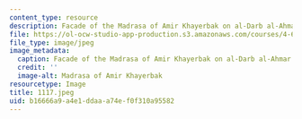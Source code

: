 ```yaml
---
content_type: resource
description: Facade of the Madrasa of Amir Khayerbak on al-Darb al-Ahmar Street.
file: https://ol-ocw-studio-app-production.s3.amazonaws.com/courses/4-615-the-architecture-of-cairo-spring-2002/b16666a9a4e1ddaaa74ef0f310a95582_1117.jpeg
file_type: image/jpeg
image_metadata:
  caption: Facade of the Madrasa of Amir Khayerbak on al-Darb al-Ahmar Street.
  credit: ''
  image-alt: Madrasa of Amir Khayerbak
resourcetype: Image
title: 1117.jpeg
uid: b16666a9-a4e1-ddaa-a74e-f0f310a95582
---
```

